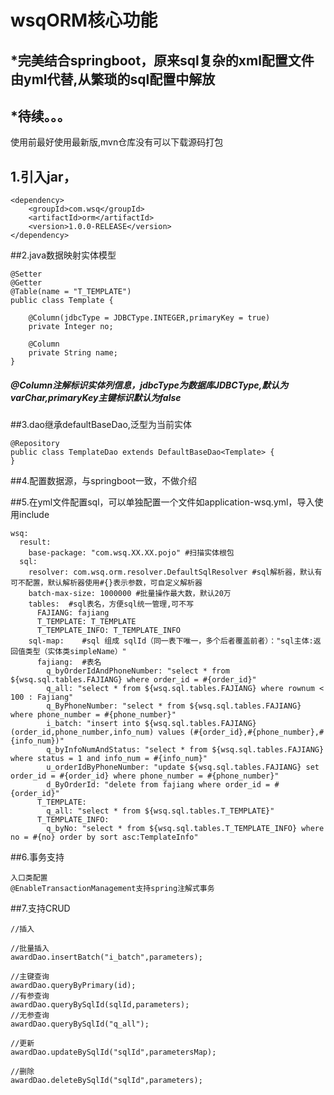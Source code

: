 # wsqORM核心功能

## *完美结合springboot，原来sql复杂的xml配置文件由yml代替,从繁琐的sql配置中解放<br />
## *待续。。。<br />

使用前最好使用最新版,mvn仓库没有可以下载源码打包

## 1.引入jar，
```
<dependency>
	<groupId>com.wsq</groupId>
	<artifactId>orm</artifactId>
    <version>1.0.0-RELEASE</version>
</dependency>

```
##2.java数据映射实体模型
```
@Setter
@Getter
@Table(name = "T_TEMPLATE")
public class Template {

    @Column(jdbcType = JDBCType.INTEGER,primaryKey = true)
    private Integer no;

    @Column
    private String name;
}
```
##### @Column注解标识实体列信息，jdbcType为数据库JDBCType,默认为varChar,primaryKey主键标识默认为false

##3.dao继承defaultBaseDao,泛型为当前实体
```
@Repository
public class TemplateDao extends DefaultBaseDao<Template> {
}
```
##4.配置数据源，与springboot一致，不做介绍

##5.在yml文件配置sql，可以单独配置一个文件如application-wsq.yml，导入使用include
```
wsq:
  result:
    base-package: "com.wsq.XX.XX.pojo" #扫描实体根包
  sql:
    resolver: com.wsq.orm.resolver.DefaultSqlResolver #sql解析器，默认有可不配置，默认解析器使用#{}表示参数，可自定义解析器
    batch-max-size: 1000000 #批量操作最大数，默认20万
    tables:  #sql表名，方便sql统一管理,可不写
      FAJIANG: fajiang
      T_TEMPLATE: T_TEMPLATE
      T_TEMPLATE_INFO: T_TEMPLATE_INFO
    sql-map:    #sql 组成 sqlId（同一表下唯一，多个后者覆盖前者）："sql主体:返回值类型（实体类simpleName）"
      fajiang:  #表名
        q_byOrderIdAndPhoneNumber: "select * from ${wsq.sql.tables.FAJIANG} where order_id = #{order_id}"
        q_all: "select * from ${wsq.sql.tables.FAJIANG} where rownum < 100 : Fajiang"
        q_ByPhoneNumber: "select * from ${wsq.sql.tables.FAJIANG} where phone_number = #{phone_number}"
        i_batch: "insert into ${wsq.sql.tables.FAJIANG} (order_id,phone_number,info_num) values (#{order_id},#{phone_number},#{info_num})"
        q_byInfoNumAndStatus: "select * from ${wsq.sql.tables.FAJIANG} where status = 1 and info_num = #{info_num}"
        u_orderIdByPhoneNumber: "update ${wsq.sql.tables.FAJIANG} set order_id = #{order_id} where phone_number = #{phone_number}"
        d_ByOrderId: "delete from fajiang where order_id = #{order_id}"
      T_TEMPLATE:
        q_all: "select * from ${wsq.sql.tables.T_TEMPLATE}"
      T_TEMPLATE_INFO:
        q_byNo: "select * from ${wsq.sql.tables.T_TEMPLATE_INFO} where no = #{no} order by sort asc:TemplateInfo"
```
##6.事务支持
```
入口类配置
@EnableTransactionManagement支持spring注解式事务
```
##7.支持CRUD
```
//插入

//批量插入
awardDao.insertBatch("i_batch",parameters);

//主键查询
awardDao.queryByPrimary(id);
//有参查询
awardDao.queryBySqlId(sqlId,parameters);
//无参查询
awardDao.queryBySqlId("q_all");

//更新
awardDao.updateBySqlId("sqlId",parametersMap);

//删除
awardDao.deleteBySqlId("sqlId",parameters);
```
